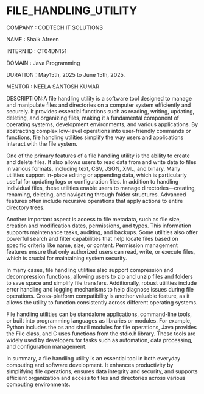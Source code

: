 # FILE_HANDLING_UTILITY

COMPANY : CODTECH IT SOLUTIONS

NAME : Shaik.Afreen

INTERN ID : CT04DN151

DOMAIN : Java Programming

DURATION : May15th, 2025 to June 15th, 2025.

MENTOR : NEELA SANTOSH KUMAR

DESCRIPTION:A file handling utility is a software tool designed to manage and manipulate files and directories on a computer system efficiently and securely. It provides essential functions such as reading, writing, updating, deleting, and organizing files, making it a fundamental component of operating systems, development environments, and various applications. By abstracting complex low-level operations into user-friendly commands or functions, file handling utilities simplify the way users and applications interact with the file system.

One of the primary features of a file handling utility is the ability to create and delete files. It also allows users to read data from and write data to files in various formats, including text, CSV, JSON, XML, and binary. Many utilities support in-place editing or appending data, which is particularly useful for updating logs or configuration files. In addition to handling individual files, these utilities enable users to manage directories—creating, renaming, deleting, and navigating through folder structures. Advanced features often include recursive operations that apply actions to entire directory trees.

Another important aspect is access to file metadata, such as file size, creation and modification dates, permissions, and types. This information supports maintenance tasks, auditing, and backups. Some utilities also offer powerful search and filter capabilities that help locate files based on specific criteria like name, size, or content. Permission management features ensure that only authorized users can read, write, or execute files, which is crucial for maintaining system security.

In many cases, file handling utilities also support compression and decompression functions, allowing users to zip and unzip files and folders to save space and simplify file transfers. Additionally, robust utilities include error handling and logging mechanisms to help diagnose issues during file operations. Cross-platform compatibility is another valuable feature, as it allows the utility to function consistently across different operating systems.

File handling utilities can be standalone applications, command-line tools, or built into programming languages as libraries or modules. For example, Python includes the os and shutil modules for file operations, Java provides the File class, and C uses functions from the stdio.h library. These tools are widely used by developers for tasks such as automation, data processing, and configuration management.

In summary, a file handling utility is an essential tool in both everyday computing and software development. It enhances productivity by simplifying file operations, ensures data integrity and security, and supports efficient organization and access to files and directories across various computing environments.
